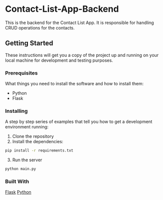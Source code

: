 # Contact-List-App-Backend

This is the backend for the Contact List App. It is responsible for handling CRUD operations for the contacts.

## Getting Started

These instructions will get you a copy of the project up and running on your local machine for development and testing purposes.

### Prerequisites

What things you need to install the software and how to install them:

- Python
- Flask

### Installing

A step by step series of examples that tell you how to get a development environment running:

1. Clone the repository
2. Install the dependencies:

```sh
pip install -r requirements.txt
```

3. Run the server
```sh
python main.py
```

### Built With

[Flask](http://flask.palletsprojects.com/)
[Python](https://www.python.org/)